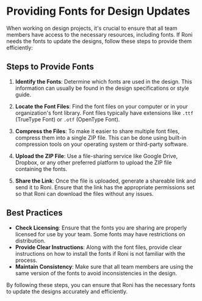 # Providing Fonts for Design Updates

When working on design projects, it's crucial to ensure that all team members have access to the necessary resources, including fonts. If Roni needs the fonts to update the designs, follow these steps to provide them efficiently:

## Steps to Provide Fonts

1. **Identify the Fonts**: Determine which fonts are used in the design. This information can usually be found in the design specifications or style guide.

2. **Locate the Font Files**: Find the font files on your computer or in your organization's font library. Font files typically have extensions like `.ttf` (TrueType Font) or `.otf` (OpenType Font).

3. **Compress the Files**: To make it easier to share multiple font files, compress them into a single ZIP file. This can be done using built-in compression tools on your operating system or third-party software.

4. **Upload the ZIP File**: Use a file-sharing service like Google Drive, Dropbox, or any other preferred platform to upload the ZIP file containing the fonts.

5. **Share the Link**: Once the file is uploaded, generate a shareable link and send it to Roni. Ensure that the link has the appropriate permissions set so that Roni can download the files without any issues.

## Best Practices

- **Check Licensing**: Ensure that the fonts you are sharing are properly licensed for use by your team. Some fonts may have restrictions on distribution.
- **Provide Clear Instructions**: Along with the font files, provide clear instructions on how to install the fonts if Roni is not familiar with the process.
- **Maintain Consistency**: Make sure that all team members are using the same version of the fonts to avoid inconsistencies in the design.

By following these steps, you can ensure that Roni has the necessary fonts to update the designs accurately and efficiently.